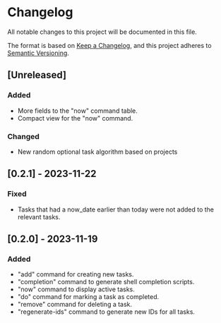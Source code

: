 # Changelog

All notable changes to this project will be documented in this file.

The format is based on [Keep a Changelog](https://keepachangelog.com/en/1.0.0/),
and this project adheres to [Semantic Versioning](https://semver.org/spec/v2.0.0.html).

## [Unreleased]

### Added

- More fields to the "now" command table.
- Compact view for the "now" command.

### Changed

- New random optional task algorithm based on projects

## [0.2.1] - 2023-11-22

### Fixed

- Tasks that had a now_date earlier than today were not added to the relevant tasks.

## [0.2.0] - 2023-11-19

### Added

- "add" command for creating new tasks.
- "completion" command to generate shell completion scripts.
- "now" command to display active tasks.
- "do" command for marking a task as completed.
- "remove" command for deleting a task.
- "regenerate-ids" command to generate new IDs for all tasks.
